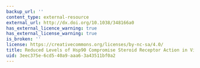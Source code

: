 ```yaml
---
backup_url: ''
content_type: external-resource
external_url: http://dx.doi.org/10.1038/348166a0
has_external_licence_warning: true
has_external_license_warning: true
is_broken: ''
license: https://creativecommons.org/licenses/by-nc-sa/4.0/
title: Reduced Levels of Hsp90 Compromise Steroid Receptor Action in Vivo
uid: 3eec375e-6cd5-40a9-aaa6-3a43511bf0a2
---
```

